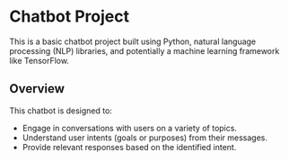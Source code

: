 # Chatbot Project

This is a basic chatbot project built using Python, natural language processing (NLP) libraries, and potentially a machine learning framework like TensorFlow.

## Overview

This chatbot is designed to:

* Engage in conversations with users on a variety of topics.
* Understand user intents (goals or purposes) from their messages.
* Provide relevant responses based on the identified intent.
